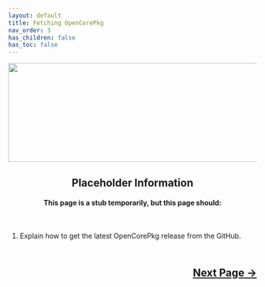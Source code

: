 ```yaml
---
layout: default
title: Fetching OpenCorePkg
nav_order: 3
has_children: false
has_toc: false
---
```


<style>
  .next-button-container {
      text-align: right;
    }

  .next-button {
      top: 0px;
      bottom: 0px;
      left: 0px;
      right: 0px;
  }
</style>

<p align="center">
  <img width="650" height="200" src="../../../assets/Header-FetchingOCPkg.png">
</p>

<h2 align="center">Placeholder Information</h2>

<h4 align="center">This page is a stub temporarily, but this page should:</h4>
<br>

1. Explain how to get the latest OpenCorePkg release from the GitHub.

<h2 align="center">
  <br>
  <div class="next-button-container">
  <a class="next-button" href="../../04-FilePlacement/index/">Next Page &rarr;</a>
  </div>
  <br>
</h2>
